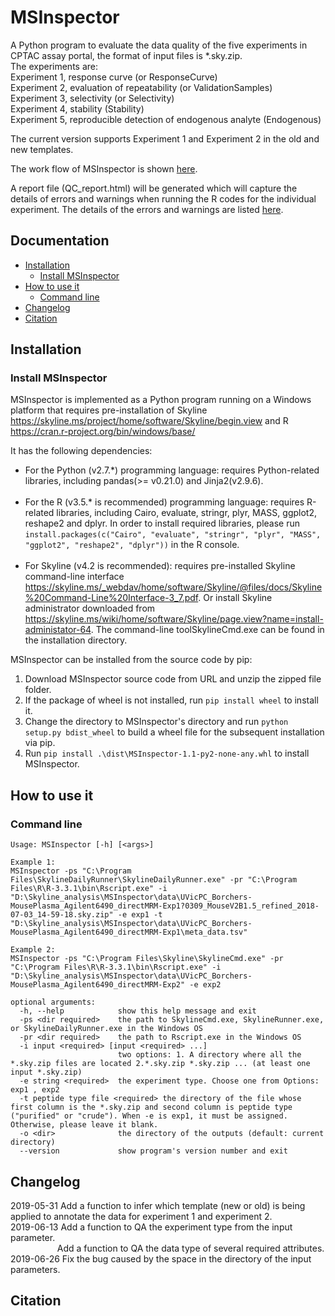 MSInspector
================================================

A Python program to evaluate the data quality of the five experiments in CPTAC assay portal, the format of input files is *.sky.zip.<br />
The experiments are:<br />
Experiment 1, response curve (or ResponseCurve)<br />
Experiment 2, evaluation of repeatability (or ValidationSamples)<br />
Experiment 3, selectivity (or Selectivity)<br />
Experiment 4, stability (Stability)<br />
Experiment 5, reproducible detection of endogenous analyte (Endogenous)<br />

The current version supports Experiment 1 and Experiment 2 in the old and new templates.

The work flow of MSInspector is shown [here](https://github.com/esacinc/MSInspector/tree/master/src/MSInspector/doc/workflow.pdf).

A report file (QC_report.html) will be generated which will capture the details of errors and warnings when 
running the R codes for the individual experiment.
The details of the errors and warnings are listed [here](https://github.com/esacinc/MSInspector/tree/master/src/MSInspector/doc/issue_categories.pdf).

Documentation
-------------

* [Installation](#installation)
  * [Install MSInspector](#install-MSInspector)
* [How to use it](#how-to-use-it)
  * [Command line](#command-line)
* [Changelog](#changelog)
* [Citation](#citation)

Installation
------------

### Install MSInspector

MSInspector is implemented as a Python program running on a Windows platform that requires pre-installation of Skyline https://skyline.ms/project/home/software/Skyline/begin.view and R https://cran.r-project.org/bin/windows/base/  <br />

It has the following dependencies:
* For the Python (v2.7.\*) programming language: requires Python-related libraries, including pandas(>= v0.21.0) and Jinja2(v2.9.6). <br /><br />
* For the R (v3.5.\* is recommended) programming language: requires R-related libraries, including Cairo, evaluate, stringr, plyr, MASS, ggplot2, reshape2 and dplyr. In order to install required libraries, please run `install.packages(c("Cairo", "evaluate", "stringr", "plyr", "MASS", "ggplot2", "reshape2", "dplyr"))` in the R console. <br /><br />
* For Skyline (v4.2 is recommended): requires pre-installed Skyline command-line interface https://skyline.ms/_webdav/home/software/Skyline/@files/docs/Skyline%20Command-Line%20Interface-3_7.pdf. Or install Skyline administrator downloaded from https://skyline.ms/wiki/home/software/Skyline/page.view?name=install-administator-64. The command-line toolSkylineCmd.exe can be found in the installation directory. <br />

MSInspector can be installed from the source code by pip:<br />
1) Download MSInspector source code from URL and unzip the zipped file folder.<br />
2) If the package of wheel is not installed, run `pip install wheel` to install it.<br />
3) Change the directory to MSInspector's directory and run `python setup.py bdist_wheel` to build a wheel file for the subsequent installation via pip.<br />
4) Run `pip install .\dist\MSInspector-1.1-py2-none-any.whl` to install MSInspector.<br />


How to use it
-------------

### Command line

    Usage: MSInspector [-h] [<args>]

    Example 1:
    MSInspector -ps "C:\Program Files\SkylineDailyRunner\SkylineDailyRunner.exe" -pr "C:\Program Files\R\R-3.3.1\bin\Rscript.exe" -i "D:\Skyline_analysis\MSInspector\data\UVicPC_Borchers-MousePlasma_Agilent6490_directMRM-Exp1?0309_MouseV2B1.5_refined_2018-07-03_14-59-18.sky.zip" -e exp1 -t "D:\Skyline_analysis\MSInspector\data\UVicPC_Borchers-MousePlasma_Agilent6490_directMRM-Exp1\meta_data.tsv"
    
    Example 2:
    MSInspector -ps "C:\Program Files\Skyline\SkylineCmd.exe" -pr "C:\Program Files\R\R-3.3.1\bin\Rscript.exe" -i "D:\Skyline_analysis\MSInspector\data\UVicPC_Borchers-MousePlasma_Agilent6490_directMRM-Exp2" -e exp2

    optional arguments:
      -h, --help            show this help message and exit
      -ps <dir required>    the path to SkylineCmd.exe, SkylineRunner.exe, or SkylineDailyRunner.exe in the Windows OS
      -pr <dir required>    the path to Rscript.exe in the Windows OS
      -i input <required> [input <required> ...]
                            two options: 1. A directory where all the *.sky.zip files are located 2.*.sky.zip *.sky.zip ... (at least one input *.sky.zip)
      -e string <required>  the experiment type. Choose one from Options: exp1 , exp2
      -t peptide type file <required> the directory of the file whose first column is the *.sky.zip and second column is peptide type ("purified" or "crude"). When -e is exp1, it must be assigned. Otherwise, please leave it blank.
      -o <dir>              the directory of the outputs (default: current directory)
      --version             show program's version number and exit

Changelog
---------
2019-05-31 Add a function to infer which template (new or old) is being applied to annotate the data for experiment 1 and experiment 2.<br />
2019-06-13 Add a function to QA the experiment type from the input parameter.<br />
&nbsp;&nbsp;&nbsp;&nbsp;&nbsp;&nbsp;&nbsp;&nbsp;&nbsp;&nbsp;&nbsp;&nbsp;&nbsp;&nbsp;&nbsp;&nbsp;&nbsp;&nbsp;&nbsp;Add a function to QA the data type of several required attributes.<br />
2019-06-26 Fix the bug caused by the space in the directory of the input parameters.<br />

Citation
--------
